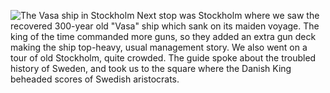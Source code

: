 ![The Vasa ship in Stockholm](stock_vasa.JPG)
Next stop was Stockholm where we saw the recovered 300-year old "Vasa" ship which sank on its maiden voyage. The king of the time commanded more guns, so they added an extra gun deck making the ship top-heavy, usual management story. We also went on a tour of old Stockholm, quite crowded. The guide spoke about the troubled history of Sweden, and took us to the square where the Danish King beheaded scores of Swedish aristocrats.
